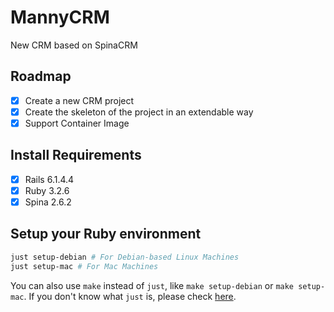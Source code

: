 # MannyCRM
New CRM based on SpinaCRM

## Roadmap

- [X] Create a new CRM project
- [X] Create the skeleton of the project in an extendable way
- [X] Support Container Image

## Install Requirements

- [X] Rails 6.1.4.4
- [X] Ruby 3.2.6
- [X] Spina 2.6.2

## Setup your Ruby environment
```bash
just setup-debian # For Debian-based Linux Machines
just setup-mac # For Mac Machines
```
You can also use `make` instead of `just`, like `make setup-debian` or `make setup-mac`.
If you don't know what `just` is, please check [here](https://just.systems/).
